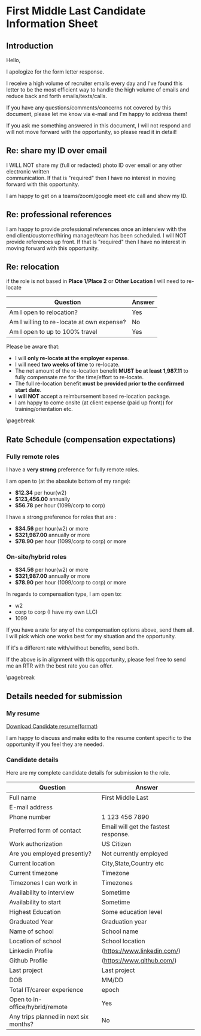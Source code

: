 # First Middle Last Candidate Information Sheet

## Introduction

Hello,

I apologize for the form letter response.

I receive a high volume of recruiter emails every day and I've found this letter to be the most efficient way to
handle the high volume of emails and reduce back and forth emails/texts/calls.

If you have any questions/comments/concerns not covered by this document, please let me know via e-mail and I'm happy to address them!

If you ask me something answered in this document, I will not respond and will not move forward with the opportunity, so please read it in detail!

## Re: share my ID over email

I WILL NOT share my (full or redacted) photo ID over email or any other electronic written  
communication. If that is "required" then I have no interest in moving forward with this opportunity.

I am happy to get on a teams/zoom/google meet etc call and show my ID.

## Re: professional references

I am happy to provide professional references once an interview with the end client/customer/hiring manager/team has been scheduled. I will NOT provide references up front. If that is "required" then I have no interest in moving forward with this opportunity.

## Re: relocation

if the role is not based in **Place 1/Place 2** or **Other Location** I will need to re-locate

| Question                                  | Answer |
|-------------------------------------------|--------|
| Am I open to relocation?                  | Yes    |
| Am I willing to re-locate at own expense? | No     |
| Am I open to up to 100% travel            | Yes    |

Please be aware that:

- I will **only re-locate at the employer expense**.
- I will need **two weeks of time** to re-locate.
- The net amount of the re-location benefit **MUST be at least 1,987.11** to fully compensate me for the time/effort to re-locate.
- The full re-location benefit **must be provided prior to the confirmed start date**.
- I **will NOT** accept a reimbursement based re-location package.
- I am happy to come onsite (at client expense (paid up front)) for training/orientation etc.

\pagebreak

## Rate Schedule (compensation expectations)

### Fully remote roles

I have a **very strong** preference for fully remote roles.

I am open to (at the absolute bottom of my range):

- **$12.34** per hour(w2)
- **$123,456.00** annually
- **$56.78** per hour (1099/corp to corp)

I have a strong preference for roles that are :

- **$34.56** per hour(w2) or more
- **$321,987.00** annually or more
- **$78.90** per hour (1099/corp to corp) or more

### On-site/hybrid roles

- **$34.56** per hour(w2) or more
- **$321,987.00** annually or more
- **$78.90** per hour (1099/corp to corp) or more

In regards to compensation type, I am open to:

- w2
- corp to corp (I have my own LLC)
- 1099  

If you have a rate for any of the compensation options above, send them all. I will pick which one works best for my situation and the opportunity.

If it's a different rate with/without benefits, send both.

If the above is in alignment with this opportunity, please feel free to send me an RTR with the best rate you can offer.

\pagebreak

## Details needed for submission

### My resume

[Download Candidate resume(format)](https://some.resume.somewhere/some-Resume.pdf)

I am happy to discuss and make edits to the resume content specific to the opportunity if you feel they are needed.

### Candidate details  

Here are my complete candidate details for submission to the role.

| Question                              | Answer                              |
|---------------------------------------|-------------------------------------|
| Full name                             | First Middle Last                   |
| E-mail address                        |                    |
| Phone number                          | 1 123 456 7890                  |
| Preferred form of contact             | Email will get the fastest response. |
| Work authorization                    | US Citizen      |
| Are you employed presently?           | Not currently employed       |
| Current location                      | City,State,Country etc        |
| Current timezone                      | Timezone        |
| Timezones I can work in               | Timezones      |
| Availability to interview             | Sometime  |
| Availability to start                 | Sometime      |
| Highest Education                     | Some education level       |
| Graduated Year                        | Graduation year         |
| Name of school                        | School name             |
| Location of school                    | School location         |
| Linkedin Profile                      | (https://www.linkedin.com/)             |
| Github Profile                        | (https://www.github.com/)               |
| Last project                          | Last project            |
| DOB                                   | MM/DD                    |
| Total IT/career experience            | epoch        |
| Open to in-office/hybrid/remote       | Yes                                 |
| Any trips planned in next six months? | No                                  |

